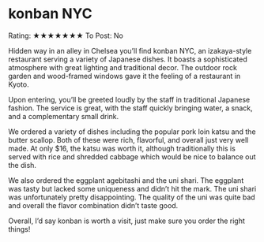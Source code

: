 # konban NYC

Rating: ★★★★★★★
To Post: No

Hidden way in an alley in Chelsea you’ll find konban NYC, an izakaya-style restaurant serving a variety of Japanese dishes. It boasts a sophisticated atmosphere with great lighting and traditional decor. The outdoor rock garden and wood-framed windows gave it the feeling of a restaurant in Kyoto.

Upon entering, you’ll be greeted loudly by the staff in traditional Japanese fashion. The service is great, with the staff quickly bringing water, a snack, and a complementary small drink. 

We ordered a variety of dishes including the popular pork loin katsu and the butter scallop. Both of these were rich, flavorful, and overall just very well made. At only $16, the katsu was worth it, although traditionally this is served with rice and shredded cabbage which would be nice to balance out the dish.

We also ordered the eggplant agebitashi and the uni shari. The eggplant was tasty but lacked some uniqueness and didn’t hit the mark. The uni shari was unfortunately pretty disappointing. The quality of the uni was quite bad and overall the flavor combination didn’t taste good.

Overall, I’d say konban is worth a visit, just make sure you order the right things!